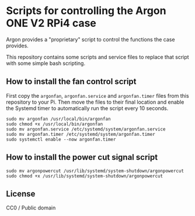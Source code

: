 # Scripts for controlling the Argon ONE V2 RPi4 case

Argon provides a "proprietary" script to control the functions the case provides.

This repository contains some scripts and service files to replace that script with some simple bash scripting.

## How to install the fan control script

First copy the `argonfan`, `argonfan.service` and `argonfan.timer` files from this repository to your Pi. Then move the files to their final location and enable the Systemd timer to automatically run the script every 10 seconds.

```
sudo mv argonfan /usr/local/bin/argonfan
sudo chmod +x /usr/local/bin/argonfan
sudo mv argonfan.service /etc/systemd/system/argonfan.service
sudo mv argonfan.timer /etc/systemd/system/argonfan.timer
sudo systemctl enable --now argonfan.timer
```

## How to install the power cut signal script

```
sudo mv argonpowercut /usr/lib/systemd/system-shutdown/argonpowercut
sudo chmod +x /usr/lib/systemd/system-shutdown/argonpowercut
```

## License

CC0 / Public domain
